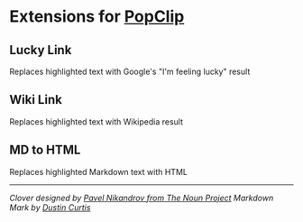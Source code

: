 # Extensions for [PopClip](http://pilotmoon.com/popclip/)

## Lucky Link

Replaces highlighted text with Google's "I'm feeling lucky" result

## Wiki Link

Replaces highlighted text with Wikipedia result

## MD to HTML

Replaces highlighted Markdown text with HTML

*****

*Clover designed by [Pavel Nikandrov from The Noun Project](http://thenounproject.com/pavel.nikandrov/#)*
*Markdown Mark by [Dustin Curtis](https://github.com/dcurtis/markdown-mark)*
